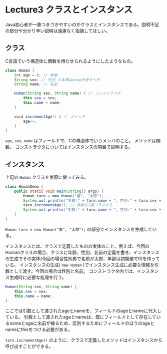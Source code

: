 # Lecture3 クラスとインスタンス
Java初心者が一番つまづきやすいのがクラスとインスタンスである。説明不足の部分や分かり辛い説明は遠慮なく指摘してほしい。

## クラス
C言語でいう構造体に関数を持たせられるようにしたようなもの。

```java
class Human {
    int age = 0; // 年齢
    String sex; // 性別 ※本来はenumを使うべき
    String name; // 名前

    Human(String sex, String name) { // コンストラクタ
        this.sex = sex;
        this.name = name;
    }
    
    void incrementAge() { // メソッド
        age++;
    }
}
```

`age`, `sex`, `name` はフィールドで、Cの構造体でいうメンバのこと。
メソッドは関数。
コンストラクタについてはインスタンスの項目で説明する。

## インスタンス
上記の `Human` クラスを実際に使ってみる。

```java
class HumanDemo {
    public static void main(String[] args) {
        Human taro = new Human("男", "太郎");
        System.out.println("名前:" + taro.name + ", 性別:" + taro.sex + ", 年齢:" + taro.age); // 名前:太郎, 性別:男, 年齢:0
        taro.incrementAge(); // 年齢を1歳プラスする
        System.out.println("名前:" + taro.name + ", 性別:" + taro.sex + ", 年齢:" + taro.age); // 名前:太郎, 性別:男, 年齢:1
    }
}
```

`Human taro = new Human("男", "太郎");` の部分でインスタンスを生成している。

インスタンスとは、クラスで定義したものの実体のこと。例えば、今回のHumanクラスの場合、クラスに年齢、性別、名前の定義を書き、インスタンスの生成でその実体(今回の場合性別男で名前が太郎、年齢は初期値で0)を作っている。
インスタンスの生成( `new Human` )でインスタンス生成に必要な情報を引数として渡す。今回の場合は性別と名前。
コンストラクタ内では、インスタンス生成時に必要な処理を行う。

```java
Human(String sex, String name) {
    this.sex = sex;
    this.name = name;
}
```

ここでは引数として渡されたageとnameを、フィールドのageとnameに代入している。
引数として渡されたageとnameは、既にフィールドとして存在しているnameとageに名前が被るため、区別するためにフィールドのほうのageとnameにthisをつける必要がある。

`taro.incrementAge()` のように、クラスで定義したメソッドはインスタンスから呼び出すことができる。
